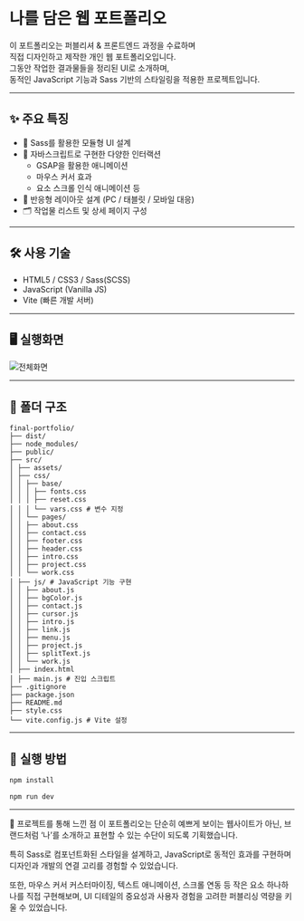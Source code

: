 #  나를 담은 웹 포트폴리오

이 포트폴리오는 퍼블리셔 & 프론트엔드 과정을 수료하며  
직접 디자인하고 제작한 개인 웹 포트폴리오입니다.  
그동안 작업한 결과물들을 정리된 UI로 소개하며,  
동적인 JavaScript 기능과 Sass 기반의 스타일링을 적용한 프로젝트입니다.

---

## ✨ 주요 특징
- 🎨 Sass를 활용한 모듈형 UI 설계  
- 🧩 자바스크립트로 구현한 다양한 인터랙션  
  - GSAP을 활용한 애니메이션  
  - 마우스 커서 효과  
  - 요소 스크롤 인식 애니메이션 등  
- 📱 반응형 레이아웃 설계 (PC / 태블릿 / 모바일 대응)  
- 🗂️ 작업물 리스트 및 상세 페이지 구성  

---

## 🛠 사용 기술
- HTML5 / CSS3 / Sass(SCSS)  
- JavaScript (Vanilla JS)  
- Vite (빠른 개발 서버)  

---
## 🖥️ 실행화면
<img src="https://private-user-images.githubusercontent.com/219836557/466537935-8a91bf89-185a-4b62-9225-c8810275f4b4.png?jwt=eyJhbGciOiJIUzI1NiIsInR5cCI6IkpXVCJ9.eyJpc3MiOiJnaXRodWIuY29tIiwiYXVkIjoicmF3LmdpdGh1YnVzZXJjb250ZW50LmNvbSIsImtleSI6ImtleTUiLCJleHAiOjE3NTI1OTAzNjYsIm5iZiI6MTc1MjU5MDA2NiwicGF0aCI6Ii8yMTk4MzY1NTcvNDY2NTM3OTM1LThhOTFiZjg5LTE4NWEtNGI2Mi05MjI1LWM4ODEwMjc1ZjRiNC5wbmc_WC1BbXotQWxnb3JpdGhtPUFXUzQtSE1BQy1TSEEyNTYmWC1BbXotQ3JlZGVudGlhbD1BS0lBVkNPRFlMU0E1M1BRSzRaQSUyRjIwMjUwNzE1JTJGdXMtZWFzdC0xJTJGczMlMkZhd3M0X3JlcXVlc3QmWC1BbXotRGF0ZT0yMDI1MDcxNVQxNDM0MjZaJlgtQW16LUV4cGlyZXM9MzAwJlgtQW16LVNpZ25hdHVyZT1mMTMyZDU4NmQxYWJlMDY1N2JhNWJhZWNjNGFjYTg2ZTVjMzYyN2ZjNDhjNTYxYmQxZThlNDI1NjIyNDlhY2YxJlgtQW16LVNpZ25lZEhlYWRlcnM9aG9zdCJ9.dcz22XaCK1U8Bg9CroRs5W-U8j89Cx9m3LF0i-eqQFc" alt="전체화면">

---

## 📁 폴더 구조
```
final-portfolio/
├── dist/ 
├── node_modules/ 
├── public/ 
├── src/
│ ├── assets/
│ ├── css/
│ │ ├── base/
│ │ │ ├── fonts.css
│ │ │ ├── reset.css
│ │ │ └── vars.css # 변수 지정
│ │ └── pages/
│ │ ├── about.css
│ │ ├── contact.css
│ │ ├── footer.css
│ │ ├── header.css
│ │ ├── intro.css
│ │ ├── project.css
│ │ └── work.css
│ ├── js/ # JavaScript 기능 구현
│ │ ├── about.js
│ │ ├── bgColor.js
│ │ ├── contact.js
│ │ ├── cursor.js
│ │ ├── intro.js
│ │ ├── link.js
│ │ ├── menu.js
│ │ ├── project.js
│ │ ├── splitText.js
│ │ └── work.js
│ ├── index.html
│ ├── main.js # 진입 스크립트
├── .gitignore
├── package.json 
├── README.md
├── style.css
└── vite.config.js # Vite 설정
```

---

## 🚀 실행 방법
```bash
npm install   

npm run dev   
```

---

🤩 프로젝트를 통해 느낀 점
이 포트폴리오는 단순히 예쁘게 보이는 웹사이트가 아닌,
브랜드처럼 ‘나’를 소개하고 표현할 수 있는 수단이 되도록 기획했습니다.

특히 Sass로 컴포넌트화된 스타일을 설계하고,
JavaScript로 동적인 효과를 구현하며 디자인과 개발의 연결 고리를 경험할 수 있었습니다.

또한, 마우스 커서 커스터마이징, 텍스트 애니메이션, 스크롤 연동 등
작은 요소 하나하나를 직접 구현해보며, UI 디테일의 중요성과
사용자 경험을 고려한 퍼블리싱 역량을 키울 수 있었습니다.
